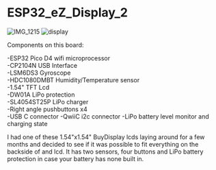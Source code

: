 
# ESP32_eZ_Display_2

![IMG_1215](https://user-images.githubusercontent.com/4991664/134899664-f93ca6e8-e2e5-4c62-a053-04b92b252666.jpg)
![display](https://user-images.githubusercontent.com/4991664/129901271-350816ad-a0c8-49ad-b5f5-dfb4c1382b52.jpg)


Components on this board:  

-ESP32 Pico D4 wifi microprocessor  
-CP2104N USB Interface  
-LSM6DS3 Gyroscope  
-HDC1080DMBT Humidity/Temperature sensor  
-1.54" TFT Lcd  
-DW01A LiPo protection  
-SL4054ST25P LiPo charger  
-Right angle pushbuttons x4  
-USB C connector
-QwiiC i2c connector
-LiPo battery level monitor and charging state


I had one of these 1.54"x1.54" BuyDisplay lcds laying around for a few months and decided to see if it was possible to fit everything on the backside of and lcd. It has two sensors, four buttons and LiPo battery protection in case your battery has none built in.



